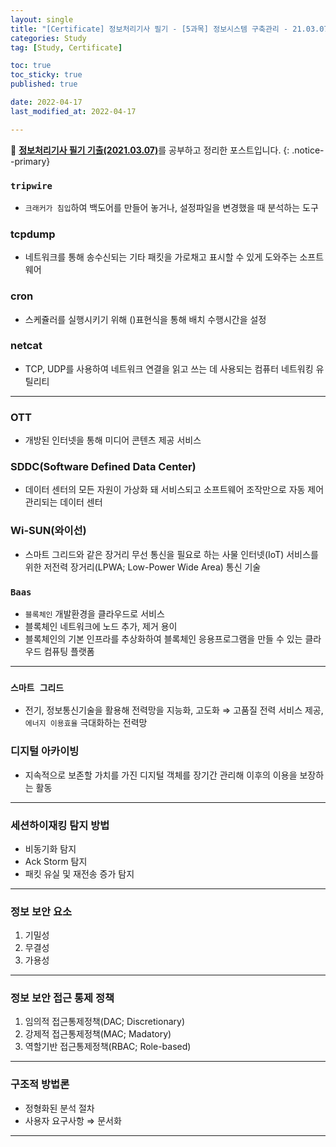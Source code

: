 ```yaml
---
layout: single
title: "[Certificate] 정보처리기사 필기 - [5과목] 정보시스템 구축관리 - 21.03.07"
categories: Study
tag: [Study, Certificate]

toc: true
toc_sticky: true
published: true

date: 2022-04-17
last_modified_at: 2022-04-17

---
```



📄 [**정보처리기사 필기 기출(2021.03.07)**](https://comcbt.com/xe/iz)를 공부하고 정리한 포스트입니다.
{: .notice--primary}

### `tripwire`

- `크래커가 침입`하여 백도어를 만들어 놓거나, 설정파일을 변경했을 때 분석하는 도구

### tcpdump

- 네트워크를 통해 송수신되는 기타 패킷을 가로채고 표시할 수 있게 도와주는 소프트웨어

### cron

- 스케쥴러를 실행시키기 위해 ()표현식을 통해 배치 수행시간을 설정

### netcat

- TCP, UDP를 사용하여 네트워크 연결을 읽고 쓰는 데 사용되는 컴퓨터 네트워킹 유틸리티

---

### OTT

- 개방된 인터넷을 통해 미디어 콘텐츠 제공 서비스

### SDDC(Software Defined Data Center)

- 데이터 센터의 모든 자원이 가상화 돼 서비스되고 소프트웨어 조작만으로 자동 제어 관리되는 데이터 센터

### Wi-SUN(와이선)

- 스마트 그리드와 같은 장거리 무선 통신을 필요로 하는 사물 인터넷(IoT) 서비스를 위한 저전력 장거리(LPWA; Low-Power Wide Area) 통신 기술

### `Baas`

- `블록체인` 개발환경을 클라우드로 서비스
- 블록체인 네트워크에 노드 추가, 제거 용이
- 블록체인의 기본 인프라를 추상화하여 블록체인 응용프로그램을 만들 수 있는 클라우드 컴퓨팅 플랫폼

---

### `스마트 그리드`

- 전기, 정보통신기술을 활용해 전력망을 지능화, 고도화 ⇒ 고품질 전력 서비스 제공, `에너지 이용효율` 극대화하는 전력망

### 디지털 아카이빙

- 지속적으로 보존할 가치를 가진 디지털 객체를 장기간 관리해 이후의 이용을 보장하는 활동

---

### 세션하이재킹 탐지 방법

- 비동기화 탐지
- Ack Storm 탐지
- 패킷 유실 및 재전송 증가 탐지

---

### 정보 보안 요소

1. 기밀성
2. 무결성
3. 가용성

---

### 정보 보안 접근 통제 정책

1. 임의적 접근통제정책(DAC; Discretionary)
2. 강제적 접근통제정책(MAC; Madatory)
3. 역할기반 접근통제정책(RBAC; Role-based)

---

### 구조적 방법론

- 정형화된 분석 절차
- 사용자 요구사항 ⇒ 문서화

---
